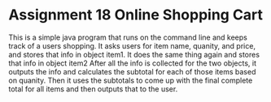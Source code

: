 # Assignment 18 Online Shopping Cart

This is a simple java program that runs on the command line and keeps track of a users shopping. It asks users for item name, quanity, and price, and stores that info in object item1. It does the same thing again and stores that info in object item2
After all the info is collected for the two objects, it outputs the info and calculates the subtotal for each of those items based on quanity. Then it uses the subtotals to come up with the final complete total for all items and then outputs that to the user.

